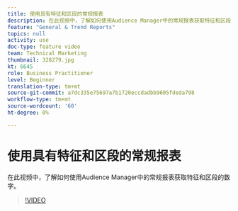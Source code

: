 ```yaml
---
title: 使用具有特征和区段的常规报表
description: 在此视频中，了解如何使用Audience Manager中的常规报表获取特征和区段的数字。
feature: "General & Trend Reports"
topics: null
activity: use
doc-type: feature video
team: Technical Marketing
thumbnail: 328279.jpg
kt: 6645
role: Business Practitioner
level: Beginner
translation-type: tm+mt
source-git-commit: a7dc335e75697a7b1720eccdadbb9605fdeda798
workflow-type: tm+mt
source-wordcount: '60'
ht-degree: 0%

---
```



# 使用具有特征和区段的常规报表

在此视频中，了解如何使用Audience Manager中的常规报表获取特征和区段的数字。

>[!VIDEO](https://video.tv.adobe.com/v/328279/?quality=12&learn=on)
